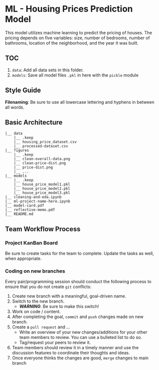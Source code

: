 # ML - Housing Prices Prediction Model

This model utilizes machine learning to predict the pricing of houses. The pricing depends on five variables: size, number of bedrooms, number of bathrooms, location of the neighborhood, and the year it was built.

## TOC

1. `data`: Add all data sets in this folder.
2. `models`: Save all model files `.pkl` in here with the `pickle` module

## Style Guide

**Filenaming**: Be sure to use all lowercase lettering and hyphens in between all words.

## Basic Architecture

```
|__ data
    |__ .keep
    |__ housing_price_dataset.csv
    |__ processed-dataset.csv
|__ figures
    |__ .keep
    |__ clean-overall-data.png
    |__ clean-price-dist.png
    |__ price-dist.png
    |__ ...
|__ models
    |__ .keep
    |__ house_price_model1.pkl
    |__ house_price_model2.pkl
    |__ house_price_model3.pkl
|__ cleaning-and-eda.ipynb
|__ ml-project-name-here.ipynb
|__ model-card.pdf
|__ reflective-memo.pdf
|__ README.md
```

## Team Workflow Process

### Project KanBan Board

Be sure to create tasks for the team to complete. Update the tasks as well, when appropriate.

### Coding on new branches

Every pair/programming session should conduct the following process to ensure that you do not create `git` conflicts:

1. Create new branch with a meaningful, goal-driven name.
2. Switch to the new branch.
    - ***WARNING***: Be sure to make this switch!
3. Work on code / content.
4. After completing the goal, `commit` and `push` changes made on new branch.
5. Create a `pull request` and ...
    - Write an overview of your new changes/additions for your other team members to review. You can use a bulleted list to do so.
    - Tag/request your peers to review it.
6. Team members should review it in a timely manner and use the discussion features to coordinate their thoughts and ideas.
7. Once everyone thinks the changes are good, `merge` changes to main branch
